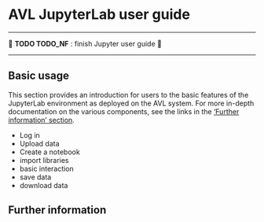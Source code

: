 # AVL JupyterLab user guide

---

🚧 **TODO TODO_NF** : finish Jupyter user guide 🚧

---

## Basic usage

This section provides an introduction for users to the basic features of the
JupyterLab environment as deployed on the AVL system. For more in-depth
documentation on the various components, see the links in the
[‘Further information’ section](#further-information).

 - Log in
 - Upload data
 - Create a notebook
 - import libraries
 - basic interaction
 - save data
 - download data

## Further information
